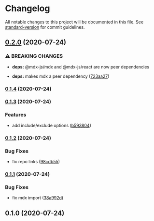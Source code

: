 # Changelog

All notable changes to this project will be documented in this file. See [standard-version](https://github.com/conventional-changelog/standard-version) for commit guidelines.

## [0.2.0](https://github.com/jaredLunde/snowpack-plugin-mdx/compare/v0.1.4...v0.2.0) (2020-07-24)

### ⚠ BREAKING CHANGES

- **deps:** @mdx-js/mdx and @mdx-js/react are now peer dependencies

- **deps:** makes mdx a peer dependency ([723aa27](https://github.com/jaredLunde/snowpack-plugin-mdx/commit/723aa27df224f09cd3b41a1b8792675cad33f66b))

### [0.1.4](https://github.com/jaredLunde/snowpack-plugin-mdx/compare/v0.1.3...v0.1.4) (2020-07-24)

### [0.1.3](https://github.com/jaredLunde/snowpack-plugin-mdx/compare/v0.1.2...v0.1.3) (2020-07-24)

### Features

- add include/exclude options ([b593804](https://github.com/jaredLunde/snowpack-plugin-mdx/commit/b5938044ba35b72d1422817c96daead67105b59e))

### [0.1.2](https://github.com/jaredLunde/snowpack-plugin-mdx/compare/v0.1.1...v0.1.2) (2020-07-24)

### Bug Fixes

- fix repo links ([98cdb55](https://github.com/jaredLunde/snowpack-plugin-mdx/commit/98cdb5569c230e00b7be83863857efaa403908d6))

### [0.1.1](https://github.com/jaredjbarnes/snowpack-plugin-mdx/compare/v0.1.0...v0.1.1) (2020-07-24)

### Bug Fixes

- fix mdx import ([38a992d](https://github.com/jaredjbarnes/snowpack-plugin-mdx/commit/38a992dfa05c591a039c39e62b53b93dfdd337ae))

## 0.1.0 (2020-07-24)
